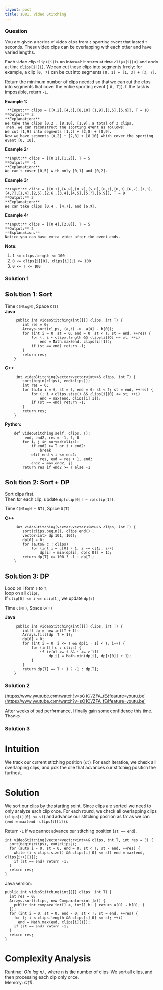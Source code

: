 ```yaml
---
layout: post
title: 1081. Video Stitching
---
```

### Question
You are given a series of video clips from a sporting event that lasted `T`
seconds.  These video clips can be overlapping with each other and have varied
lengths.

Each video clip `clips[i]` is an interval: it starts at time `clips[i][0]` and
ends at time `clips[i][1]`.  We can cut these clips into segments freely: for
example, a clip `[0, 7]` can be cut into segments `[0, 1] + [1, 3] + [3, 7]`.

Return the minimum number of clips needed so that we can cut the clips into
segments that cover the entire sporting event (`[0, T]`).  If the task is
impossible, return `-1`.



 **Example 1:**

    
    
     **Input:** clips = [[0,2],[4,6],[8,10],[1,9],[1,5],[5,9]], T = 10
    **Output:** 3
    **Explanation:**
    We take the clips [0,2], [8,10], [1,9]; a total of 3 clips.
    Then, we can reconstruct the sporting event as follows:
    We cut [1,9] into segments [1,2] + [2,8] + [8,9].
    Now we have segments [0,2] + [2,8] + [8,10] which cover the sporting event [0, 10].
    

**Example 2:**

    
    
    **Input:** clips = [[0,1],[1,2]], T = 5
    **Output:** -1
    **Explanation:**
    We can't cover [0,5] with only [0,1] and [0,2].
    

**Example 3:**

    
    
    **Input:** clips = [[0,1],[6,8],[0,2],[5,6],[0,4],[0,3],[6,7],[1,3],[4,7],[1,4],[2,5],[2,6],[3,4],[4,5],[5,7],[6,9]], T = 9
    **Output:** 3
    **Explanation:**
    We can take clips [0,4], [4,7], and [6,9].
    

**Example 4:**

    
    
    **Input:** clips = [[0,4],[2,8]], T = 5
    **Output:** 2
    **Explanation:**
    Notice you can have extra video after the event ends.
    



 **Note:**

  1. `1 <= clips.length <= 100`
  2. `0 <= clips[i][0], clips[i][1] <= 100`
  3. `0 <= T <= 100`

### Solution 1
## Solution 1: Sort

Time `O(NlogN)`, Space `O(1)`  
 **Java**

    
    
         public int videoStitching(int[][] clips, int T) {
            int res = 0;
            Arrays.sort(clips, (a,b) ->  a[0] - b[0]);
            for (int i = 0, st = 0, end = 0; st < T; st = end, ++res) {
                for (; i < clips.length && clips[i][0] <= st; ++i)
                    end = Math.max(end, clips[i][1]);
                if (st == end) return -1;
            }
            return res;
        }
    

**C++**

    
    
         int videoStitching(vector<vector<int>>& clips, int T) {
            sort(begin(clips), end(clips));
            int res = 0;
            for (auto i = 0, st = 0, end = 0; st < T; st = end, ++res) {
                for (; i < clips.size() && clips[i][0] <= st; ++i)
                    end = max(end, clips[i][1]);
                if (st == end) return -1;
            }
            return res;
        }
    

**Python:**

    
    
        def videoStitching(self, clips, T):
             end, end2, res = -1, 0, 0
            for i, j in sorted(clips):
                if end2 >= T or i > end2:
                    break
                elif end < i <= end2:
                    res, end = res + 1, end2
                end2 = max(end2, j)
            return res if end2 >= T else -1
    

  

## Solution 2: Sort + DP

Sort clips first.  
Then for each clip, update `dp[clip[0]] ~ dp[clip[1]]`.

Time `O(NlogN + NT)`, Space `O(T)`

**C++**

    
    
         int videoStitching(vector<vector<int>>& clips, int T) {
            sort(clips.begin(), clips.end());
            vector<int> dp(101, 101);
            dp[0] = 0;
            for (auto& c : clips)
                for (int i = c[0] + 1; i <= c[1]; i++)
                    dp[i] = min(dp[i], dp[c[0]] + 1);
            return dp[T] >= 100 ? -1 : dp[T];
        }
    

  

## Solution 3: DP

Loop on i form `0` to `T`,  
loop on all `clips`,  
If `clip[0] <= i <= clip[1]`, we update `dp[i]`

Time `O(NT)`, Space `O(T)`

**Java**

    
    
         public int videoStitching(int[][] clips, int T) {
            int[] dp = new int[T + 1];
            Arrays.fill(dp, T + 1);
            dp[0] = 0;
            for (int i = 0; i <= T && dp[i - 1] < T; i++) {
                for (int[] c : clips) {
                    if (c[0] <= i && i <= c[1])
                        dp[i] = Math.min(dp[i], dp[c[0]] + 1);
                }
            }
            return dp[T] == T + 1 ? -1 : dp[T];
        }
    


### Solution 2
[https://www.youtube.com/watch?v=sO1OVZFA_fE&feature=youtu.be](https://www.youtube.com/watch?v=sO1OVZFA_fE&feature=youtu.be)

After weeks of bad performance, I finally gain some confidence this time.
Thanks


### Solution 3
# Intuition

We track our current stitching position (`st`). For each iteration, we check
all overlapping clips, and pick the one that advances our stitching position
the furthest.

# Solution

We sort our clips by the starting point. Since clips are sorted, we need to
only analyze each clip once. For each round, we check all overlapping clips
(`clips[i][0] <= st`) and advance our stitching position as far as we can
(`end = max(end, clips[i][1])`).

Return `-1` if we cannot advance our stitching position (`st == end`).

    
    
    int videoStitching(vector<vector<int>>& clips, int T, int res = 0) {
      sort(begin(clips), end(clips));
      for (auto i = 0, st = 0, end = 0; st < T; st = end, ++res) {
        while (i < clips.size() && clips[i][0] <= st) end = max(end, clips[i++][1]);
        if (st == end) return -1;
      }
      return res;
    }
    

Java version:

    
    
    public int videoStitching(int[][] clips, int T) {
      int res = 0;
      Arrays.sort(clips, new Comparator<int[]>() {
        public int compare(int[] a, int[] b) { return a[0] - b[0]; }
      });
      for (int i = 0, st = 0, end = 0; st < T; st = end, ++res) {
        for (; i < clips.length && clips[i][0] <= st; ++i)
          end = Math.max(end, clips[i][1]);
        if (st == end) return -1;
      }
      return res;
    }
    

# Complexity Analysis

Runtime: _O(n log n)_ , where n is the number of clips. We sort all clips, and
then processing each clip only once.  
Memory: _O(1)_.



